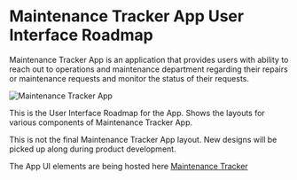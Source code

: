 # Maintenance Tracker App User Interface Roadmap

Maintenance Tracker App is an application that provides users with ability to reach out
to operations and maintenance department regarding their repairs or maintenance requests
and monitor the status of their requests.

![Maintenance Tracker App](https://res.cloudinary.com/dazskjikr/image/upload/v1527438181/Screenshot_from_2018-05-27_19-09-31.png)

This is the User Interface Roadmap for the App. Shows the layouts for various components of Maintenance
Tracker App.

This is not the final Maintenance Tracker App layout. New designs will be picked up along during product
development.

The App UI elements are being hosted here [Maintenance Tracker](https://3dw1nm0535.github.io/maintenance-tracker-app-ui/)
